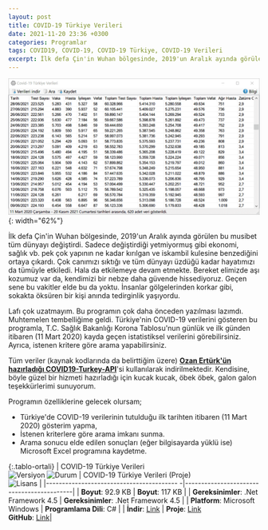 ```yaml
---
layout: post
title: COVID-19 Türkiye Verileri
date: 2021-11-20 23:36 +0300
categories: Programlar
tags: COVID19, COVID-19, COVID-19 Türkiye, COVID-19 Verileri
excerpt: İlk defa Çin'in Wuhan bölgesinde, 2019'un Aralık ayında görülen bu musibet tüm dünyayı değiştirdi. Sadece değiştirdiği yetmiyormuş gibi ekonomi, sağlık vb. pek çok yapının ne kadar kırılgan ve iskambil kulesine benzediğini ortaya çıkardı. Çok canımızı sıktığı ve tüm dünyayı üzdüğü kadar hayatımızı da tümüyle etkiledi...
---
```

![rss-takip](/images/programlar/covid-19-turkiye-verileri.png){: width="62%"}

İlk defa Çin'in Wuhan bölgesinde, 2019'un Aralık ayında görülen bu musibet tüm dünyayı değiştirdi. Sadece değiştirdiği yetmiyormuş gibi ekonomi, sağlık vb. pek çok yapının ne kadar kırılgan ve iskambil kulesine benzediğini ortaya çıkardı. Çok canımızı sıktığı ve tüm dünyayı üzdüğü kadar hayatımızı da tümüyle etkiledi. Hala da etkilemeye devam etmekte. Bereket elimizde aşı kozumuz var da, kendimizi bir nebze daha güvende hissediyoruz. Geçen sene bu vakitler elde bu da yoktu. İnsanlar gölgelerinden korkar gibi, sokakta öksüren bir kişi anında tedirginlik yaşıyordu.

Lafı çok uzatmayım. Bu programın çok daha önceden yazılması lazımdı. Muhtemelen tembelliğime geldi. Türkiye'nin COVID-19 verilerini gösteren bu programla, T.C. Sağlık Bakanlığı Korona Tablosu'nun günlük ve ilk günden itibaren (11 Mart 2020) kayda geçen istatistiksel verilerini görebilirsiniz. Ayrıca, istenen kritere göre arama yapabilirsiniz.

Tüm veriler (kaynak kodlarında da belirttiğim üzere) **[Ozan Ertürk'ün hazırladığı COVID19-Turkey-API](https://github.com/ozanerturk/covid19-turkey-api)**'si kullanılarak indirilmektedir. Kendisine, böyle güzel bir hizmeti hazırladığı için kucak kucak, öbek öbek, galon galon teşekkürlerimi sunuyorum.

Programın özelliklerine gelecek olursam;

- Türkiye'de COVID-19 verilerinin tutulduğu ilk tarihten itibaren (11 Mart 2020) gösterim yapma,
- İstenen kriterlere göre arama imkanı sunma.
- Arama sonucu elde edilen sonuçları (eğer bilgisayarda yüklü ise) Microsoft Excel programına kaydetme.

{:.tablo-ortali}
| COVID-19 Türkiye Verileri <br>![Versiyon](https://img.shields.io/badge/Versiyon-1.00-blueviolet.svg?style=flat) ![Durum](https://img.shields.io/badge/Durum-Çalışıyor-success.svg?style=flat) | COVID-19 Türkiye Verileri (Proje)<br>![Lisans](https://img.shields.io/badge/Lisans-MIT-blue.svg?style=flat) |
|----------------------------------------- -|-------------------------------------------|
| **Boyut**: 92.9 KB                       | **Boyut**: 117 KB                         |
| **Gereksinimler**: .Net Framework 4.5     | **Gereksinimler**: .Net Framework 4.5 |
| **Platform**: Microsoft Windows           | **Programlama Dili**: C# |
| **İndir**: [Link](https://www.dropbox.com/s/xcviw57ke7p86qx/covid-19-turkiye-verileri.zip?dl=1) | **Proje**: [Link](https://www.dropbox.com/s/ag8pz38p5h04665/covid-19-turkiye-verileri-proje.zip?dl=1) <br> **GitHub**: [Link](https://github.com/Umut-D/Covid19TurkiyeVerileri)|
